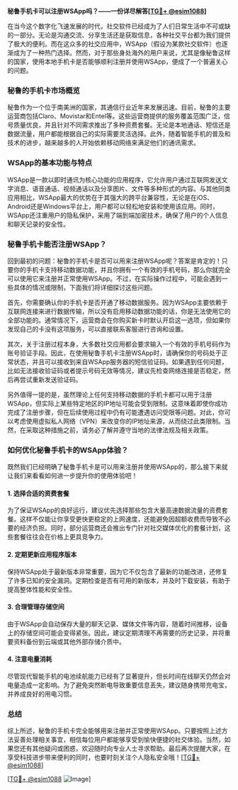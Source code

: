 **秘鲁手机卡可以注册WSApp吗？——一份详尽解答[[TG💪+ @esim1088](https://t.me/s/esim1088)]**

在当今这个数字化飞速发展的时代，社交软件已经成为了人们日常生活中不可或缺的一部分。无论是沟通交流、分享生活还是获取信息，各种社交平台都为我们提供了极大的便利。而在这众多的社交应用中，WSApp（假设为某款社交软件）也逐渐成为了一种热门选择。然而，对于那些身处海外的用户来说，尤其是像秘鲁这样的国家，使用本地手机卡是否能够顺利注册并使用WSApp，便成了一个普遍关心的问题。

### 秘鲁的手机卡市场概览

秘鲁作为一个位于南美洲的国家，其通信行业近年来发展迅速。目前，秘鲁的主要运营商包括Claro、Movistar和Entel等。这些运营商提供的服务覆盖范围广泛，信号质量优良，并且针对不同需求推出了多种资费套餐。无论是本地通话、短信还是数据流量，用户都能根据自己的实际需要灵活选择。此外，随着智能手机的普及和技术的进步，越来越多的人开始依赖移动网络来满足他们的通讯需求。

### WSApp的基本功能与特点

WSApp是一款以即时通讯为核心功能的应用程序，它允许用户通过互联网发送文字消息、语音通话、视频通话以及分享图片、文件等多种形式的内容。与其他同类应用相比，WSApp最大的优势在于其强大的跨平台兼容性，无论是在iOS、Android还是Windows平台上，用户都可以轻松地安装和使用该应用。同时，WSApp还注重用户的隐私保护，采用了端到端加密技术，确保了用户的个人信息和聊天记录的安全性。

### 秘鲁手机卡能否注册WSApp？

回到最初的问题：秘鲁的手机卡是否可以用来注册WSApp呢？答案是肯定的！只要你的手机卡支持移动数据功能，并且你拥有一个有效的手机号码，那么你就完全可以使用它来注册并正常使用WSApp。不过，在实际操作过程中，可能会遇到一些具体的情况或限制，下面我们将详细探讨这些问题。

首先，你需要确认你的手机卡是否开通了移动数据服务。因为WSApp主要依赖于互联网连接来进行数据传输，所以没有启用移动数据功能的话，你是无法使用它的全部功能的。通常情况下，运营商会在你购买新卡时默认开启这一选项，但如果你发现自己的卡没有这项服务，可以直接联系客服进行咨询和设置。

其次，关于注册过程本身，大多数社交应用都会要求输入一个有效的手机号码作为账号验证手段。因此，在使用秘鲁手机卡注册WSApp时，请确保你的号码处于正常状态，并且可以接收到来自WSApp服务器的短信验证码。如果遇到任何问题，比如无法接收验证码或者提示号码无效等情况，建议先检查网络连接是否稳定，然后再尝试重新发送验证码。

另外值得一提的是，虽然理论上任何支持移动数据的手机卡都可以用于注册WSApp，但实际上某些特定地区的IP地址可能会受到限制。这意味着即使你成功完成了注册步骤，但在后续使用过程中仍有可能遭遇访问受限等问题。对此，你可以考虑使用虚拟私人网络（VPN）来改变你的IP地址来源，从而绕过此类限制。当然，在采取这种措施之前，请务必了解并遵守当地的法律法规及相关政策。

### 如何优化秘鲁手机卡的WSApp体验？

既然我们已经明确了秘鲁手机卡是可以用来注册并使用WSApp的，那么接下来就让我们来看看如何进一步提升你的使用体验吧！

#### 1. 选择合适的资费套餐
为了保证WSApp的良好运行，建议优先选择那些包含大量高速数据流量的资费套餐。这样不仅能让你享受更快更稳定的上网速度，还能避免因超额收费而导致不必要的经济负担。同时，部分运营商还会推出专门针对社交媒体优化的套餐计划，这些套餐往往会在价格上更具竞争力。

#### 2. 定期更新应用程序版本
保持WSApp处于最新版本非常重要，因为它不仅包含了最新的功能改进，还修复了许多已知的安全漏洞。定期检查是否有可用的新版本，并及时下载安装，有助于提高整体性能和安全性。

#### 3. 合理管理存储空间
由于WSApp会自动保存大量的聊天记录、媒体文件等内容，随着时间推移，设备上的存储空间可能会变得紧张。因此，建议定期清理不再需要的历史记录，并将重要资料备份到云端或其他外部存储介质中。

#### 4. 注意电量消耗
尽管现代智能手机的电池续航能力已经有了显著提升，但长时间在线聊天仍然会对电量造成一定影响。为了避免突然断电导致重要信息丢失，建议随身携带充电宝，并养成良好的用电习惯。

### 总结

综上所述，秘鲁的手机卡完全能够用来注册并正常使用WSApp。只要按照上述方法妥善处理相关事宜，相信每位用户都能够享受到愉快便捷的社交体验。当然，如果您还有其他疑问或困惑，欢迎随时向专业人士寻求帮助。最后再次提醒大家，在享受科技进步带来便利的同时，也要时刻关注个人隐私安全哦！[[TG💪+ @esim1088](https://t.me/s/esim1088)] 

[[TG💪+ @esim1088](https://t.me/s/esim1088) ![Image](https://i.postimg.cc/4NQfJmqS/Snipaste-2025-05-13-00-14-12.png)]